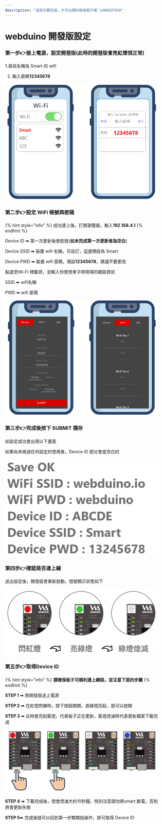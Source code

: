 ```yaml
---
description: "這部分要完成，才可以順利使用板子喔 \U0001F920"
---
```


# webduino 開發版設定

### 第一步👉接上電源，設定開發版\(此時的開發版會亮紅燈很正常\)

1.尋找名稱為 Smart 的 wifi 

2. 輸入密碼**12345678**

![](.gitbook/assets/image.png)

### 第二步👉設定 WiFi 帳號與密碼

{% hint style="info" %}
成功連上後，打開瀏覽器，輸入**192.168.4.1**
{% endhint %}

Device ID ➡ 第一次更新後會配發\(**如未完成第一次更新者為空白**\)

Device SSID ➡ 裝置 wifi 名稱，可自訂，這邊預設為 Smart

Device PWD ➡ 裝置 wifi 密碼，預設**12345678**，建議不要更改

點選至Wi-Fi 標籤頁，並輸入你使用車子時現場的網路資訊

SSID ➡ wifi名稱

PWD ➡ wifi 密碼

![](.gitbook/assets/image%20%281%29.png)

### 第三步👉完成後按下 SUBMIT 儲存

如設定成功會出現以下畫面

如果尚未做過任何設定的使用者，Device ID 部分會是空白的

![](.gitbook/assets/image%20%282%29.png)

### 第四步👉確認是否連上線

送出設定後，開發版會重新啟動，燈號顯示狀態如下

![](.gitbook/assets/image%20%283%29.png)

### 第五步👉取得Device ID

{% hint style="info" %}
**請確保板子可順利連上網路，並注意下面的步驟**
{% endhint %}

**STEP 1** ➡ 將開發版送上電源

**STEP 2** ➡ 在紅燈閃爍時，按下按鈕開關，直綠燈亮起，就可以放開

**STEP 3** ➡ 此時會亮起藍燈，代表板子正在更新，藍燈熄滅時代表更新檔案下載完成

![](.gitbook/assets/image%20%284%29.png)

**STEP 4** ➡ 下載完成後，燈會熄滅大約10秒鐘，特別注意請勿將smart 斷電，否則將會更新失敗

**STEP 5**➡ 完成後就可以回到第一步驟開始操作，即可取得 Device ID

